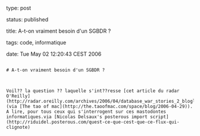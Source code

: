 type: post
status: published
title: A-t-on vraiment besoin d'un SGBDR ?
tags: code, informatique
date: Tue May 02 12:20:43 CEST 2006
~~~~~~
# A-t-on vraiment besoin d'un SGBDR ?

Voil?? la question ?? laquelle s'int??resse [cet article du radar O'Reilly](http://radar.oreilly.com/archives/2006/04/database_war_stories_2_bloglin.html) (via [The tao of mac](http://the.taoofmac.com/space/blog/2006-04-29)). A lire, pour tous ceux qui s'interrogent sur ces mastodontes informatiques.via [Nicolas Delsaux's posterous import script](http://riduidel.posterous.com/quest-ce-que-cest-que-ce-flux-qui-clignote)